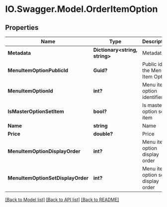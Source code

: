 # IO.Swagger.Model.OrderItemOption
## Properties

Name | Type | Description | Notes
------------ | ------------- | ------------- | -------------
**Metadata** | **Dictionary&lt;string, string&gt;** | Metadata | [optional] 
**MenuItemOptionPublicId** | **Guid?** | Public id of the Menu Item Option | [optional] 
**MenuItemOptionId** | **int?** | Menu item option identifier | [optional] 
**IsMasterOptionSetItem** | **bool?** | Is master option set item | [optional] 
**Name** | **string** | Name | [optional] 
**Price** | **double?** | Price | [optional] 
**MenuItemOptionDisplayOrder** | **int?** | Menu item option display order | [optional] 
**MenuItemOptionSetDisplayOrder** | **int?** | Menu item option set display order | [optional] 

[[Back to Model list]](../README.md#documentation-for-models) [[Back to API list]](../README.md#documentation-for-api-endpoints) [[Back to README]](../README.md)

